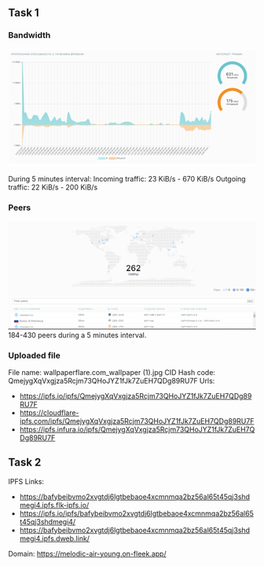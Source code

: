 ## Task 1

### Bandwidth
![Bandwidth](data/bandwidth.png)

During 5 minutes interval:
Incoming traffic: 23 KiB/s - 670 KiB/s
Outgoing traffic: 22 KiB/s - 200 KiB/s

### Peers
![Peers](data/peers.png)
184-430 peers during a 5 minutes interval.

### Uploaded file
File name: wallpaperflare.com_wallpaper (1).jpg
CID Hash code: QmejygXqVxgjza5Rcjm73QHoJYZ1fJk7ZuEH7QDg89RU7F
Urls:
- https://ipfs.io/ipfs/QmejygXqVxgjza5Rcjm73QHoJYZ1fJk7ZuEH7QDg89RU7F
- https://cloudflare-ipfs.com/ipfs/QmejygXqVxgjza5Rcjm73QHoJYZ1fJk7ZuEH7QDg89RU7F
- https://ipfs.infura.io/ipfs/QmejygXqVxgjza5Rcjm73QHoJYZ1fJk7ZuEH7QDg89RU7F

## Task 2

IPFS Links: 
- https://bafybeibvmo2xvgtdj6lgtbebaoe4xcmnmqa2bz56al65t45qj3shdmegi4.ipfs.flk-ipfs.io/
- https://ipfs.io/ipfs/bafybeibvmo2xvgtdj6lgtbebaoe4xcmnmqa2bz56al65t45qj3shdmegi4/
- https://bafybeibvmo2xvgtdj6lgtbebaoe4xcmnmqa2bz56al65t45qj3shdmegi4.ipfs.dweb.link/

Domain: https://melodic-air-young.on-fleek.app/

